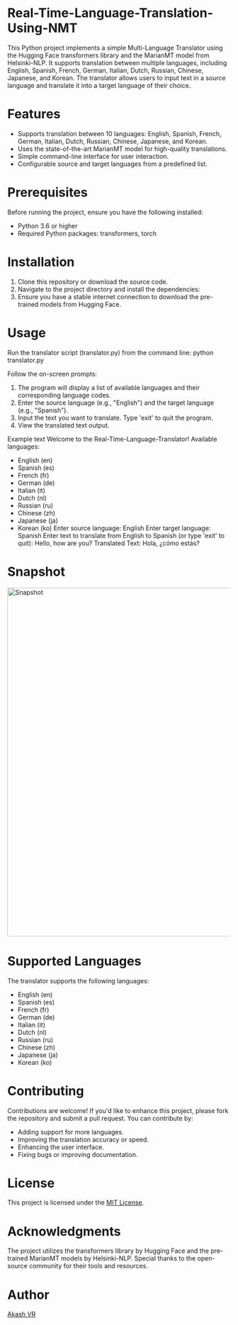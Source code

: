# Real-Time-Language-Translation-Using-NMT
This Python project implements a simple Multi-Language Translator using the Hugging Face transformers library and the MarianMT model from Helsinki-NLP. It supports translation between multiple languages, including English, Spanish, French, German, Italian, Dutch, Russian, Chinese, Japanese, and Korean. The translator allows users to input text in a source language and translate it into a target language of their choice.

# Features
* Supports translation between 10 languages: English, Spanish, French, German, Italian, Dutch, Russian, Chinese, Japanese, and Korean.
* Uses the state-of-the-art MarianMT model for high-quality translations.
* Simple command-line interface for user interaction.
* Configurable source and target languages from a predefined list.

# Prerequisites
Before running the project, ensure you have the following installed:
* Python 3.6 or higher
* Required Python packages: transformers, torch

# Installation
1. Clone this repository or download the source code.
2. Navigate to the project directory and install the dependencies:
3. Ensure you have a stable internet connection to download the pre-trained models from Hugging Face.

# Usage
Run the translator script (translator.py) from the command line:
python translator.py

Follow the on-screen prompts:
1. The program will display a list of available languages and their corresponding language codes.
2. Enter the source language (e.g., "English") and the target language (e.g., "Spanish").
3. Input the text you want to translate. Type 'exit' to quit the program.
4. View the translated text output.

Example
text
Welcome to the Real-Time-Language-Translator!
Available languages:
- English (en)
- Spanish (es)
- French (fr)
- German (de)
- Italian (it)
- Dutch (nl)
- Russian (ru)
- Chinese (zh)
- Japanese (ja)
- Korean (ko)
Enter source language: English
Enter target language: Spanish
Enter text to translate from English to Spanish (or type 'exit' to quit): Hello, how are you?
Translated Text: Hola, ¿cómo estás?

# Snapshot
<img width="1002" height="787" alt="Snapshot" src="https://github.com/user-attachments/assets/cc09e37f-081a-4d02-86b2-d81990894317" />


# Supported Languages
The translator supports the following languages:

* English (en)
* Spanish (es)
* French (fr)
* German (de)
* Italian (it)
* Dutch (nl)
* Russian (ru)
* Chinese (zh)
* Japanese (ja)
* Korean (ko)

# Contributing
Contributions are welcome! If you'd like to enhance this project, please fork the repository and submit a pull request. You can contribute by:

* Adding support for more languages.
* Improving the translation accuracy or speed.
* Enhancing the user interface.
* Fixing bugs or improving documentation.

# License
This project is licensed under the [MIT License](https://opensource.org/license/MIT).

# Acknowledgments
The project utilizes the transformers library by Hugging Face and the pre-trained MarianMT models by Helsinki-NLP.
Special thanks to the open-source community for their tools and resources.

# Author
[Akash VR](https://github.com/AkashVR07)
